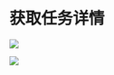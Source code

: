 

# 获取任务详情




![](http://udts-doc.cn-bj.ufileos.com/config001.png)

![](http://udts-doc.cn-bj.ufileos.com/config002.png)

